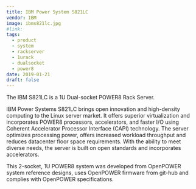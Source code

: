 ```yaml
---
title: IBM Power System S821LC
vendor: IBM
image: ibms821lc.jpg
#link:
tags:
  - product
  - system
  - rackserver
  - 1urack
  - dualsocket
  - power8
date: 2019-01-21
draft: false
---
```


The IBM S821LC is a 1U Dual-socket POWER8 Rack Server.

IBM Power Systems S821LC brings open innovation and high-density computing to the Linux server market.
It offers superior virtualization and incorporates POWER8 processors, accelerators,
and faster I/O using Coherent Accelerator Processor Interface (CAPI) technology.
The server optimizes processing power, offers increased workload throughput and reduces datacenter floor space requirements.
With the ability to meet diverse needs, the server is built on open standards and incorporates accelerators.

This 2-socket, 1U POWER8 system was developed from OpenPOWER system reference designs,
uses OpenPOWER firmware from git-hub and complies with OpenPOWER specifications.
